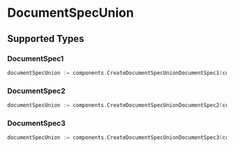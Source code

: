 # DocumentSpecUnion


## Supported Types

### DocumentSpec1

```go
documentSpecUnion := components.CreateDocumentSpecUnionDocumentSpec1(components.DocumentSpec1{/* values here */})
```

### DocumentSpec2

```go
documentSpecUnion := components.CreateDocumentSpecUnionDocumentSpec2(components.DocumentSpec2{/* values here */})
```

### DocumentSpec3

```go
documentSpecUnion := components.CreateDocumentSpecUnionDocumentSpec3(components.DocumentSpec3{/* values here */})
```

